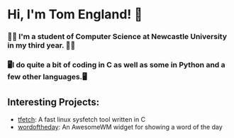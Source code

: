 # Hi, I'm Tom England! 👋

### 👨‍🎓 I'm a student of Computer Science at Newcastle University in my third year. 👨‍🎓

### 🖥I do quite a bit of coding in C as well as some in Python and a few other languages.🖥


## Interesting Projects:
- [tfetch](https://github.com/Tom-England/tfetch): A fast linux sysfetch tool written in C
- [wordoftheday](https://github.com/Tom-England/wordoftheday): An AwesomeWM widget for showing a word of the day
